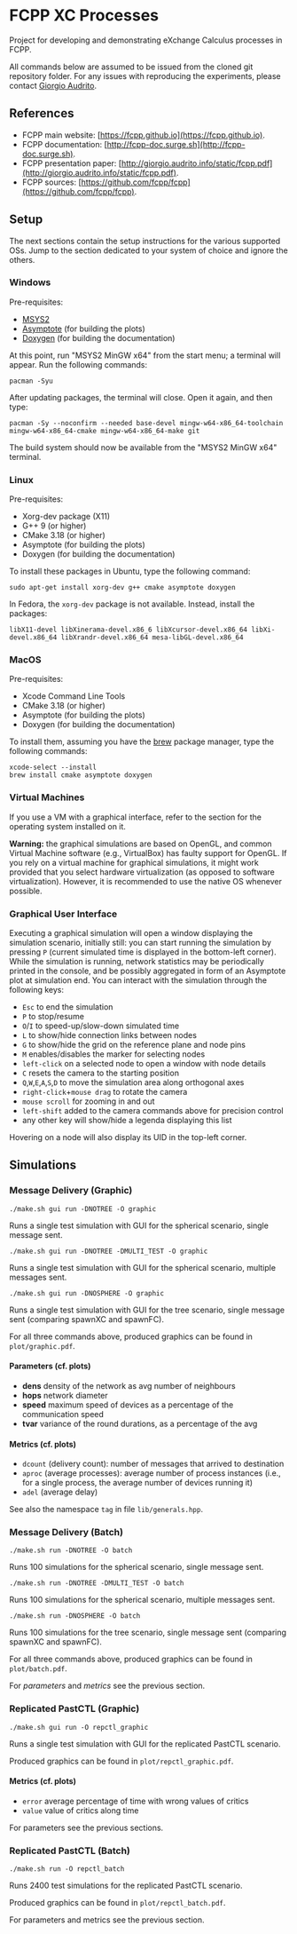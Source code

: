 # FCPP XC Processes
Project for developing and demonstrating eXchange Calculus processes in FCPP.

All commands below are assumed to be issued from the cloned git repository folder.
For any issues with reproducing the experiments, please contact [Giorgio Audrito](mailto:giorgio.audrito@unito.it).

## References

- FCPP main website: [https://fcpp.github.io](https://fcpp.github.io).
- FCPP documentation: [http://fcpp-doc.surge.sh](http://fcpp-doc.surge.sh).
- FCPP presentation paper: [http://giorgio.audrito.info/static/fcpp.pdf](http://giorgio.audrito.info/static/fcpp.pdf).
- FCPP sources: [https://github.com/fcpp/fcpp](https://github.com/fcpp/fcpp).


## Setup

The next sections contain the setup instructions for the various supported OSs. Jump to the section dedicated to your system of choice and ignore the others.

### Windows

Pre-requisites:
- [MSYS2](https://www.msys2.org)
- [Asymptote](http://asymptote.sourceforge.io) (for building the plots)
- [Doxygen](http://www.doxygen.nl) (for building the documentation)

At this point, run "MSYS2 MinGW x64" from the start menu; a terminal will appear. Run the following commands:
```
pacman -Syu
```
After updating packages, the terminal will close. Open it again, and then type:
```
pacman -Sy --noconfirm --needed base-devel mingw-w64-x86_64-toolchain mingw-w64-x86_64-cmake mingw-w64-x86_64-make git
```
The build system should now be available from the "MSYS2 MinGW x64" terminal.

### Linux

Pre-requisites:
- Xorg-dev package (X11)
- G++ 9 (or higher)
- CMake 3.18 (or higher)
- Asymptote (for building the plots)
- Doxygen (for building the documentation)

To install these packages in Ubuntu, type the following command:
```
sudo apt-get install xorg-dev g++ cmake asymptote doxygen
```
In Fedora, the `xorg-dev` package is not available. Instead, install the packages:
```
libX11-devel libXinerama-devel.x86_6 libXcursor-devel.x86_64 libXi-devel.x86_64 libXrandr-devel.x86_64 mesa-libGL-devel.x86_64
```

### MacOS

Pre-requisites:
- Xcode Command Line Tools
- CMake 3.18 (or higher)
- Asymptote (for building the plots)
- Doxygen (for building the documentation)

To install them, assuming you have the [brew](https://brew.sh) package manager, type the following commands:
```
xcode-select --install
brew install cmake asymptote doxygen
```
### Virtual Machines

If you use a VM with a graphical interface, refer to the section for the operating system installed on it.

**Warning:** the graphical simulations are based on OpenGL, and common Virtual Machine software (e.g., VirtualBox) has faulty support for OpenGL. If you rely on a virtual machine for graphical simulations, it might work provided that you select hardware virtualization (as opposed to software virtualization). However, it is recommended to use the native OS whenever possible.

### Graphical User Interface

Executing a graphical simulation will open a window displaying the simulation scenario, initially still: you can start running the simulation by pressing `P` (current simulated time is displayed in the bottom-left corner). While the simulation is running, network statistics may be periodically printed in the console, and be possibly aggregated in form of an Asymptote plot at simulation end. You can interact with the simulation through the following keys:

- `Esc` to end the simulation
- `P` to stop/resume
- `O`/`I` to speed-up/slow-down simulated time
- `L` to show/hide connection links between nodes
- `G` to show/hide the grid on the reference plane and node pins
- `M` enables/disables the marker for selecting nodes
- `left-click` on a selected node to open a window with node details
- `C` resets the camera to the starting position
- `Q`,`W`,`E`,`A`,`S`,`D` to move the simulation area along orthogonal axes
- `right-click`+`mouse drag` to rotate the camera
- `mouse scroll` for zooming in and out
- `left-shift` added to the camera commands above for precision control
- any other key will show/hide a legenda displaying this list

Hovering on a node will also display its UID in the top-left corner.

## Simulations

### Message Delivery (Graphic) 

```./make.sh gui run -DNOTREE -O graphic```

Runs a single test simulation with GUI for the spherical scenario, single message sent.

```./make.sh gui run -DNOTREE -DMULTI_TEST -O graphic```

Runs a single test simulation with GUI for the spherical scenario, multiple messages sent.

```./make.sh gui run -DNOSPHERE -O graphic```

Runs a single test simulation with GUI for the tree scenario, single message sent (comparing spawnXC and spawnFC).

For all three commands above, produced graphics can be found in `plot/graphic.pdf`.

#### Parameters (cf. plots)

- **dens** density of the network as avg number of neighbours
- **hops** network diameter
- **speed** maximum speed of devices as a percentage of the communication speed
- **tvar** variance of the round durations, as a percentage of the avg

#### Metrics (cf. plots)

- `dcount` (delivery count): number of messages that arrived to destination 
- `aproc` (average processes): average number of process instances (i.e., for a single process, the average number of devices running it)
- `adel` (average delay)

See also the namespace `tag` in file `lib/generals.hpp`.

### Message Delivery (Batch) 

```./make.sh run -DNOTREE -O batch```

Runs 100 simulations for the spherical scenario, single message sent.

```./make.sh run -DNOTREE -DMULTI_TEST -O batch```

Runs 100 simulations for the spherical scenario, multiple messages sent.

```./make.sh run -DNOSPHERE -O batch```

Runs 100 simulations for the tree scenario, single message sent (comparing spawnXC and spawnFC).

For all three commands above, produced graphics can be found in `plot/batch.pdf`.

For *parameters* and *metrics* see the previous section.

### Replicated PastCTL (Graphic) 

```./make.sh gui run -O repctl_graphic```

Runs a single test simulation with GUI for the replicated PastCTL scenario.

Produced graphics can be found in `plot/repctl_graphic.pdf`.

#### Metrics (cf. plots)
- `error` average percentage of time with wrong values of critics 
- `value` value of critics along time

For parameters see the previous sections.

### Replicated PastCTL (Batch) 

```./make.sh run -O repctl_batch```

Runs 2400 test simulations for the replicated PastCTL scenario.

Produced graphics can be found in `plot/repctl_batch.pdf`.

For parameters and metrics see the previous section.
